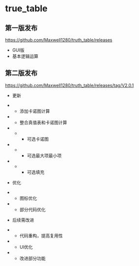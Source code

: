 # true_table
##  第一版发布
https://github.com/Maxwell1280/truth_table/releases
 - GUI版
 - 基本逻辑运算

## 第二版发布
https://github.com/Maxwell1280/truth_table/releases/tag/V2.0.1


+ 更新
+ + 添加卡诺图计算
+ + 整合真值表和卡诺图计算
+ + + 可选卡诺图
+ + + 可选最大项最小项
+ + + 可选填充

+ 优化
+ + 图标优化
+ + 部分代码优化

+ 后续需改进
+ + 代码重构，提高复用性
+ + UI优化
+ + 改进部分功能
